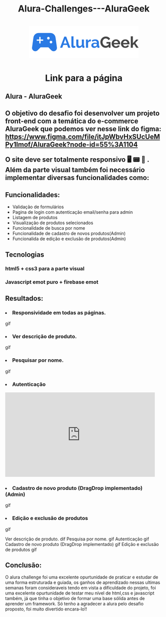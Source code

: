 <h1 align = center> Alura-Challenges---AluraGeek
<h1>
    <div align = "center">
        <img src="assets/img/Logo.svg" alt="">
    </div>
</h1>
<h1 align="center">Link para a página</h1>
<h2> Alura - AluraGeek<h2>

O objetivo do desafio foi desenvolver um projeto front-end com a temática do e-commerce AluraGeek que podemos ver nesse link do figma: https://www.figma.com/file/itJpWbvHxSUcUeMPy1lmof/AluraGeek?node-id=55%3A1104

O site deve ser totalmente **responsivo** :desktop_computer: :pager: :iphone: .
Além da parte visual também foi necessário implementar diversas funcionalidades como:

<h2>Funcionalidades:</h2>
<ul>
    <li>Validação de formulários</li>
    <li>Pagina de login com autenticação email/senha para admin</li>
    <li>Listagem de produtos</li>
    <li>Visualização de produtos selecionados</li>
    <li>Funcionalidade de busca por nome</li>
    <li>Funcionalidade de cadastro de novos produtos(Admin)</li>
    <li>Funcionalida de edição e exclusão de produtos(Admin)</li>
</ul>

 
 
 <h2>Tecnologias</h2>
 <h3>html5 + css3 para a parte visual</h3>
 <h3>Javascript emot puro + firebase emot</h3>

 <h2>Resultados:</h2>
 
 <h3><li>Responsividade em todas as páginas.</li></h3>
 gif
<h3><li>Ver descrição de produto.</li></h3>
gif
 <h3><li>Pesquisar por nome.</li></h3>
 gif
 <h3><li>Autenticação</li></h3>
 <iframe src="https://giphy.com/embed/FQBRD9ry8fhjQGYC1O" width="480" height="270" frameBorder="0" class="giphy-embed" allowFullScreen></iframe><p><a href="https://giphy.com/gifs/FQBRD9ry8fhjQGYC1O"></a></p>

<h3><li>Cadastro de novo produto (DragDrop implementado)(Admin)</li></h3>
gif
 <h3><li>Edição e exclusão de produtos </li></h3>
 gif

 Ver descrição de produto.
 dif
 Pesquisa por nome.
 gif
 Autenticação
 gif
 Cadastro de novo produto (DragDrop implementado)
 gif
 Edição e exclusão de produtos 
 gif
 
 <h2>Conclusão: </h2>
 
 O alura challenge foi uma excelente opurtunidade de praticar e estudar de uma forma estruturada e guiada, os ganhos de aprendizado nessas ultimas semanas foram consideraveis tendo em vista a dificuldade do projeto, foi uma excelente opurtunidade de testar meu nível de html,css e javascript também, já que tinha o objetivo de formar uma base sólida antes de aprender um framework. 
 Só tenho a agradecer a alura pelo desafio proposto, foi muito divertido encara-lo!!
